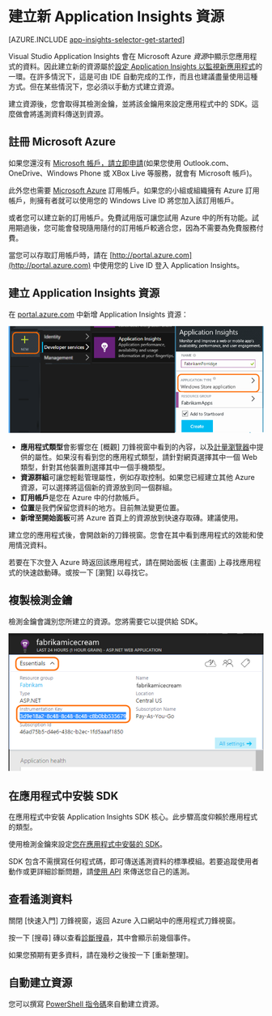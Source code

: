 <properties 
	pageTitle="建立新 Application Insights 資源" 
	description="設定新的應用程式並取得新的檢測金鑰。Application Insights 會監視實際運作之應用程式的效能和使用情形。" 
	services="application-insights" 
    documentationCenter=""
	authors="alancameronwills" 
	manager="douge"/>

<tags 
	ms.service="application-insights" 
	ms.workload="tbd" 
	ms.tgt_pltfrm="ibiza" 
	ms.devlang="na" 
	ms.topic="article" 
	ms.date="07/14/2015" 
	ms.author="awills"/>

# 建立新 Application Insights 資源



[AZURE.INCLUDE [app-insights-selector-get-started](../../includes/app-insights-selector-get-started.md)]

Visual Studio Application Insights 會在 Microsoft Azure *資源*中顯示您應用程式的資料。因此建立新的資源屬於[設定 Application Insights 以監視新應用程式][start]的一環。在許多情況下，這是可由 IDE 自動完成的工作，而且也建議盡量使用這種方式。但在某些情況下，您必須以手動方式建立資源。

建立資源後，您會取得其檢測金鑰，並將該金鑰用來設定應用程式中的 SDK。這麼做會將遙測資料傳送到資源。

## 註冊 Microsoft Azure

如果您還沒有 [Microsoft 帳戶，請立即申請](http://live.com)(如果您使用 Outlook.com、OneDrive、Windows Phone 或 XBox Live 等服務，就會有 Microsoft 帳戶)。

此外您也需要 [Microsoft Azure](http://azure.com) 訂用帳戶。如果您的小組或組織擁有 Azure 訂用帳戶，則擁有者就可以使用您的 Windows Live ID 將您加入該訂用帳戶。

或者您可以建立新的訂用帳戶。免費試用版可讓您試用 Azure 中的所有功能。試用期過後，您可能會發現隨用隨付的訂用帳戶較適合您，因為不需要為免費服務付費。

當您可以存取訂用帳戶時，請在 [http://portal.azure.com](http://portal.azure.com) 中使用您的 Live ID 登入 Application Insights。


## 建立 Application Insights 資源
  

在 [portal.azure.com](https://portal.azure.com) 中新增 Application Insights 資源：

![按一下 [新增]，然後按一下 [Application Insights]](./media/app-insights-create-new-resource/01-new.png)


* **應用程式類型**會影響您在 [概觀] 刀鋒視窗中看到的內容，以及[計量瀏覽器][metrics]中提供的屬性。如果沒有看到您的應用程式類型，請針對網頁選擇其中一個 Web 類型，針對其他裝置則選擇其中一個手機類型。
* **資源群組**可讓您輕鬆管理屬性，例如存取控制。如果您已經建立其他 Azure 資源，可以選擇將這個新的資源放到同一個群組。
* **訂用帳戶**是您在 Azure 中的付款帳戶。
* **位置**是我們保留您資料的地方。目前無法變更位置。
* **新增至開始面板**可將 Azure 首頁上的資源放到快速存取磚。建議使用。

建立您的應用程式後，會開啟新的刀鋒視窗。您會在其中看到應用程式的效能和使用情況資料。

若要在下次登入 Azure 時返回該應用程式，請在開始面板 (主畫面) 上尋找應用程式的快速啟動磚。或按一下 [瀏覽] 以尋找它。


## 複製檢測金鑰

檢測金鑰會識別您所建立的資源。您將需要它以提供給 SDK。

![按一下 [基本功能]，按一下 [檢測金鑰]，CTRL+C](./media/app-insights-create-new-resource/02-props.png)

## 在應用程式中安裝 SDK

在應用程式中安裝 Application Insights SDK 核心。此步驟高度仰賴於應用程式的類型。

使用檢測金鑰來設定[您在應用程式中安裝的 SDK][start]。

SDK 包含不需撰寫任何程式碼，即可傳送遙測資料的標準模組。若要追蹤使用者動作或更詳細診斷問題，請[使用 API][api] 來傳送您自己的遙測。


## <a name="monitor"> </a>查看遙測資料

關閉 [快速入門] 刀鋒視窗，返回 Azure 入口網站中的應用程式刀鋒視窗。

按一下 [搜尋] 磚以查看[診斷搜尋][diagnostic]，其中會顯示前幾個事件。

如果您預期有更多資料，請在幾秒之後按一下 [重新整理]。

## 自動建立資源

您可以撰寫 [PowerShell 指令碼](app-insights-powershell-script-create-resource.md)來自動建立資源。




<!--Link references-->

[api]: app-insights-api-custom-events-metrics.md
[diagnostic]: app-insights-diagnostic-search.md
[metrics]: app-insights-metrics-explorer.md
[start]: app-insights-get-started.md

 

<!---HONumber=August15_HO8-->